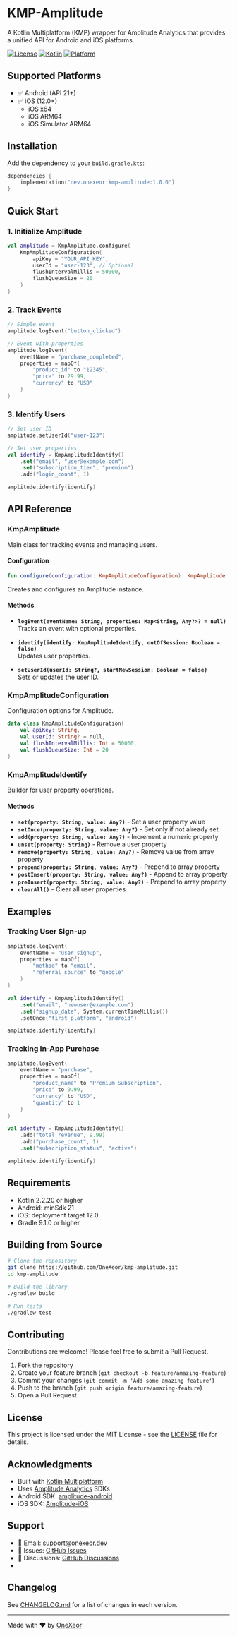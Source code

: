 # KMP-Amplitude

A Kotlin Multiplatform (KMP) wrapper for Amplitude Analytics that provides a unified API for Android and iOS platforms.

[![License](https://img.shields.io/badge/license-MIT-blue.svg)](LICENSE)
[![Kotlin](https://img.shields.io/badge/kotlin-2.2.20-blue.svg?logo=kotlin)](http://kotlinlang.org)
[![Platform](https://img.shields.io/badge/platform-Android%20%7C%20iOS-lightgrey.svg)](https://kotlinlang.org/docs/multiplatform.html)

## Supported Platforms

- ✅ Android (API 21+)
- ✅ iOS (12.0+)
    - iOS x64
    - iOS ARM64
    - iOS Simulator ARM64

## Installation

Add the dependency to your `build.gradle.kts`:

```kotlin
dependencies {
    implementation("dev.onexeor:kmp-amplitude:1.0.0")
}
```

## Quick Start

### 1. Initialize Amplitude

```kotlin
val amplitude = KmpAmplitude.configure(
    KmpAmplitudeConfiguration(
        apiKey = "YOUR_API_KEY",
        userId = "user-123", // Optional
        flushIntervalMillis = 50000,
        flushQueueSize = 20
    )
)
```

### 2. Track Events

```kotlin
// Simple event
amplitude.logEvent("button_clicked")

// Event with properties
amplitude.logEvent(
    eventName = "purchase_completed",
    properties = mapOf(
        "product_id" to "12345",
        "price" to 29.99,
        "currency" to "USD"
    )
)
```

### 3. Identify Users

```kotlin
// Set user ID
amplitude.setUserId("user-123")

// Set user properties
val identify = KmpAmplitudeIdentify()
    .set("email", "user@example.com")
    .set("subscription_tier", "premium")
    .add("login_count", 1)

amplitude.identify(identify)
```

## API Reference

### KmpAmplitude

Main class for tracking events and managing users.

#### Configuration

```kotlin
fun configure(configuration: KmpAmplitudeConfiguration): KmpAmplitude
```

Creates and configures an Amplitude instance.

#### Methods

- **`logEvent(eventName: String, properties: Map<String, Any?>? = null)`**  
  Tracks an event with optional properties.

- **`identify(identify: KmpAmplitudeIdentify, outOfSession: Boolean = false)`**  
  Updates user properties.

- **`setUserId(userId: String?, startNewSession: Boolean = false)`**  
  Sets or updates the user ID.

### KmpAmplitudeConfiguration

Configuration options for Amplitude.

```kotlin
data class KmpAmplitudeConfiguration(
    val apiKey: String,
    val userId: String? = null,
    val flushIntervalMillis: Int = 50000,
    val flushQueueSize: Int = 20
)
```

### KmpAmplitudeIdentify

Builder for user property operations.

#### Methods

- **`set(property: String, value: Any?)`** - Set a user property value
- **`setOnce(property: String, value: Any?)`** - Set only if not already set
- **`add(property: String, value: Any?)`** - Increment a numeric property
- **`unset(property: String)`** - Remove a user property
- **`remove(property: String, value: Any?)`** - Remove value from array property
- **`prepend(property: String, value: Any?)`** - Prepend to array property
- **`postInsert(property: String, value: Any?)`** - Append to array property
- **`preInsert(property: String, value: Any?)`** - Prepend to array property
- **`clearAll()`** - Clear all user properties

## Examples

### Tracking User Sign-up

```kotlin
amplitude.logEvent(
    eventName = "user_signup",
    properties = mapOf(
        "method" to "email",
        "referral_source" to "google"
    )
)

val identify = KmpAmplitudeIdentify()
    .set("email", "newuser@example.com")
    .set("signup_date", System.currentTimeMillis())
    .setOnce("first_platform", "android")

amplitude.identify(identify)
```

### Tracking In-App Purchase

```kotlin
amplitude.logEvent(
    eventName = "purchase",
    properties = mapOf(
        "product_name" to "Premium Subscription",
        "price" to 9.99,
        "currency" to "USD",
        "quantity" to 1
    )
)

val identify = KmpAmplitudeIdentify()
    .add("total_revenue", 9.99)
    .add("purchase_count", 1)
    .set("subscription_status", "active")

amplitude.identify(identify)
```

## Requirements

- Kotlin 2.2.20 or higher
- Android: minSdk 21
- iOS: deployment target 12.0
- Gradle 9.1.0 or higher

## Building from Source

```bash
# Clone the repository
git clone https://github.com/OneXeor/kmp-amplitude.git
cd kmp-amplitude

# Build the library
./gradlew build

# Run tests
./gradlew test
```

## Contributing

Contributions are welcome! Please feel free to submit a Pull Request.

1. Fork the repository
2. Create your feature branch (`git checkout -b feature/amazing-feature`)
3. Commit your changes (`git commit -m 'Add some amazing feature'`)
4. Push to the branch (`git push origin feature/amazing-feature`)
5. Open a Pull Request

## License

This project is licensed under the MIT License - see the [LICENSE](LICENSE) file for details.

## Acknowledgments

- Built with [Kotlin Multiplatform](https://kotlinlang.org/docs/multiplatform.html)
- Uses [Amplitude Analytics](https://amplitude.com/) SDKs
- Android SDK: [amplitude-android](https://github.com/amplitude/Amplitude-Kotlin)
- iOS SDK: [Amplitude-iOS](https://github.com/amplitude/Amplitude-iOS)

## Support

- 📧 Email: support@onexeor.dev
- 🐛 Issues: [GitHub Issues](https://github.com/OneXeor/kmp-amplitude/issues)
- 💬 Discussions: [GitHub Discussions](https://github.com/OneXeor/kmp-amplitude/discussions)
- 
## Changelog

See [CHANGELOG.md](CHANGELOG.md) for a list of changes in each version.

---

Made with ❤️ by [OneXeor](https://github.com/OneXeor)

